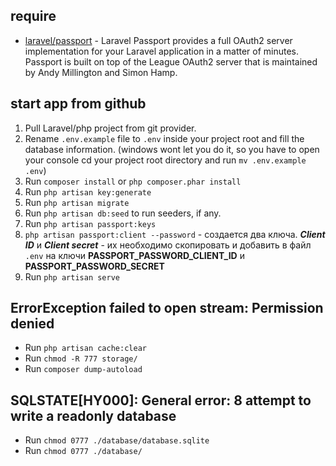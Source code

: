 ## require

* [laravel/passport](https://laravel.com/docs/11.x/passport) - Laravel Passport provides a full OAuth2 server implementation for your Laravel application in a matter of minutes. Passport is built on top of the League OAuth2 server that is maintained by Andy Millington and Simon Hamp.


## start app from github

1. Pull Laravel/php project from git provider.
2. Rename `.env.example` file to `.env` inside your project root and fill the database information. (windows wont let you do it, so you have to open your console cd your project root directory and run `mv .env.example .env`)
3. Run `composer install` or `php composer.phar install`
4. Run `php artisan key:generate`
5. Run `php artisan migrate`
6. Run `php artisan db:seed` to run seeders, if any. 
7. Run `php artisan passport:keys`
8. `php artisan passport:client --password` - создается два ключа. **_Client ID_** и **_Client secret_** - их необходимо скопировать и добавить в файл `.env` на ключи **PASSPORT_PASSWORD_CLIENT_ID** и **PASSPORT_PASSWORD_SECRET**
9. Run `php artisan serve`

## ErrorException failed to open stream: Permission denied
* Run `php artisan cache:clear`
* Run `chmod -R 777 storage/`
* Run `composer dump-autoload`

## SQLSTATE[HY000]: General error: 8 attempt to write a readonly database
* Run `chmod 0777 ./database/database.sqlite`
* Run `chmod 0777 ./database/`
